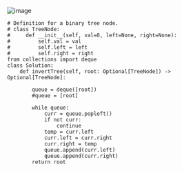 ![image](https://github.com/abhyudaya12/Data_Structures_Algorithms/assets/28287783/d7697bb2-cf23-4af2-acdb-2475a5647aa3)


```
# Definition for a binary tree node.
# class TreeNode:
#     def __init__(self, val=0, left=None, right=None):
#         self.val = val
#         self.left = left
#         self.right = right
from collections import deque
class Solution:
    def invertTree(self, root: Optional[TreeNode]) -> Optional[TreeNode]:
        
        queue = deque([root])
        #queue = [root]

        while queue:
            curr = queue.popleft()
            if not curr:
                continue
            temp = curr.left
            curr.left = curr.right
            curr.right = temp
            queue.append(curr.left)
            queue.append(curr.right)
        return root
            


```
